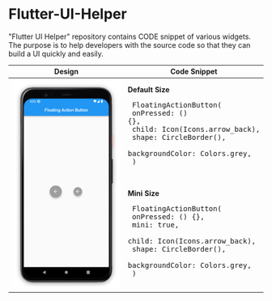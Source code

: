 # Flutter-UI-Helper
"Flutter UI Helper" repository contains CODE snippet of various widgets. The purpose is to help developers with the source code so that they can build a UI quickly and easily. 


| Design |  Code Snippet |
|------|--------------------------------|
| ![image](https://github.com/iqbalriiaz/Flutter-UI-Helper/blob/main/res/floating_action_button.png) | <b> Default Size </b> <pre>  FloatingActionButton( <br>   onPressed: () {}, <br>   child: Icon(Icons.arrow_back),<br>   shape: CircleBorder(),<br>   backgroundColor: Colors.grey,<br> ) <br> <br>  </pre> <b> Mini Size </b> <pre> FloatingActionButton( <br>   onPressed: () {}, <br>   mini: true, <br>   child: Icon(Icons.arrow_back),<br>   shape: CircleBorder(),<br>   backgroundColor: Colors.grey,<br> ) </pre> |
